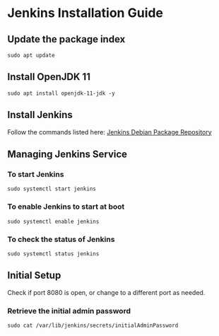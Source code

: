 # Jenkins Installation Guide

## Update the package index

```
sudo apt update
```

## Install OpenJDK 11

```
sudo apt install openjdk-11-jdk -y
```

## Install Jenkins

Follow the commands listed here: [Jenkins Debian Package Repository](https://pkg.jenkins.io/debian-stable/)

## Managing Jenkins Service

### To start Jenkins

```
sudo systemctl start jenkins
```

### To enable Jenkins to start at boot

```
sudo systemctl enable jenkins
```

### To check the status of Jenkins

```
sudo systemctl status jenkins
```

## Initial Setup

Check if port 8080 is open, or change to a different port as needed.

### Retrieve the initial admin password

```
sudo cat /var/lib/jenkins/secrets/initialAdminPassword
```